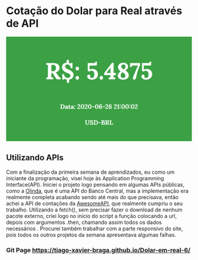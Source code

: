 # Cotação do Dolar para Real através de API
![Screenshot](Preview.png)
## Utilizando APIs 
Com a finalização da primeira semana de aprendizados, eu como um iniciante da programação, visei hoje às Application Programming Interface(API). Iniciei o projeto logo pensando em algumas APIs públicas, como a [Olinda](https://olinda.bcb.gov.br/olinda/servico/PTAX/versao/v1/aplicacao#!/recursos), que é uma API do Banco Central, mas a implementação era realmente completa acabando sendo até mais do que precisava, então achei a API de contações da [AwesomeAPI](https://docs.awesomeapi.com.br/api-de-moedas), que realmente cumpriu o seu trabalho. Utilizando a fetch(), sem precisar fazer o download de nenhum pacote externo, criei logo no início do script a função colocando a url, depois com argumentos .then, chamando assim todos os dados necessários  . Procurei também trabalhar com a parte responsivo do site, pois todos os outros projetos da semana apresentava algumas falhas.
### Git Page https://tiago-xavier-braga.github.io/Dolar-em-real-6/
